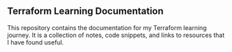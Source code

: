 ## Terraform Learning Documentation

This repository contains the documentation for my Terraform learning journey. It is a collection of notes, code snippets, and links to resources that I have found useful.